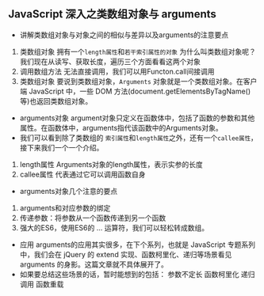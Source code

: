 ## JavaScript 深入之类数组对象与 arguments
- 讲解类数组对象与对象之间的相似与差异以及arguments的注意要点
1. 类数组对象
   拥有一个`length属性`和`若干索引属性的对象`
   为什么叫类数组对象呢？
   我们现在从读写、获取长度，遍历三个方面看看这两个对象
2. 调用数组方法
   无法直接调用，我们可以用Functon.call间接调用
3. 类数组对象
   要说到类数组对象，`Arguments` 对象就是一个类数组对象。在客户端 JavaScript 中，一些 DOM 方法(document.getElementsByTagName()等)也返回类数组对象。
- arguments对象
 argument对象只定义在函数体中，包括了函数的参数和其他属性。在函数体中，arguments指代该函数中的Arguments对象。
- 我们可以看到除了类数组的 `索引属性`和`length属性`之外，还有一个`callee属性`，接下来我们一个一个介绍。
1. length属性
   Arguments对象的length属性，表示实参的长度
2. callee属性
   代表通过它可以调用函数自身
- arguments对象几个注意的要点
1. arguments和对应参数的绑定
2. 传递参数：将参数从一个函数传递到另一个函数
3. 强大的ES6，使用ES6的 ... 运算符，我们可以轻松转成数组。
- 应用
    arguments的应用其实很多，在下个系列，也就是 JavaScript 专题系列中，我们会在 jQuery 的 extend 实现、函数柯里化、递归等场景看见 arguments 的身影。这篇文章就不具体展开了。
- 如果要总结这些场景的话，暂时能想到的包括：
    参数不定长
    函数柯里化
    递归调用
    函数重载

